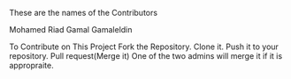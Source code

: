 These are the names of the Contributors

Mohamed Riad
Gamal Gamaleldin

To Contribute on This Project
Fork the Repository.
Clone it.
Push it to your repository.
Pull request(Merge it)
One of the two admins will merge it if it is appropraite.
